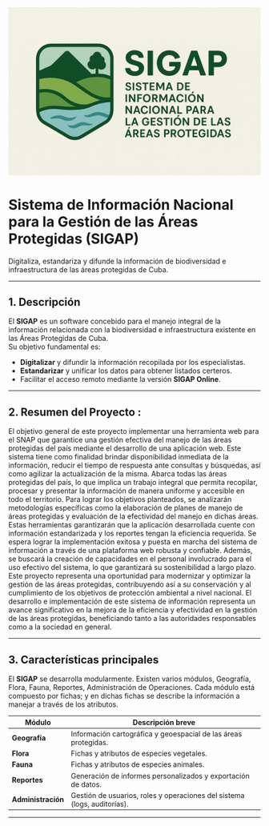 <p align="center">
  <img src="assets/sigap.png" alt="SIGAP Logo" width="800"/>
</p>

# Sistema de Información Nacional para la Gestión de las Áreas Protegidas (SIGAP)

Digitaliza, estandariza y difunde la información de biodiversidad e infraestructura de las áreas protegidas de Cuba.

---

## 1. Descripción

El **SIGAP** es un software concebido para el manejo integral de la información relacionada con la biodiversidad e infraestructura existente en las Áreas Protegidas de Cuba.  
Su objetivo fundamental es:
- **Digitalizar** y difundir la información recopilada por los especialistas.
- **Estandarizar** y unificar los datos para obtener listados certeros.
- Facilitar el acceso remoto mediante la versión **SIGAP Online**.

---

## 2. Resumen del Proyecto :

El objetivo general de este proyecto implementar una herramienta web para el SNAP que garantice una gestión efectiva del manejo de las áreas protegidas del país mediante el desarrollo de una aplicación web. Este sistema tiene como finalidad brindar disponibilidad inmediata de la información, reducir el tiempo de respuesta ante consultas y búsquedas, así como agilizar la actualización de la misma. Abarca todas las áreas protegidas del país, lo que implica un trabajo integral que permita recopilar, procesar y presentar la información de manera uniforme y accesible en todo el territorio.
Para lograr los objetivos planteados, se analizarán metodologías específicas como la elaboración de planes de manejo de áreas protegidas y evaluación de la efectividad del manejo en dichas áreas. Estas herramientas garantizarán que la aplicación desarrollada cuente con información estandarizada y los reportes tengan la eficiencia requerida. Se espera lograr la implementación exitosa y puesta en marcha del sistema de información a través de una plataforma web robusta y confiable. Además, se buscará la creación de capacidades en el personal involucrado para el uso efectivo del sistema, lo que garantizará su sostenibilidad a largo plazo.
Este proyecto representa una oportunidad para modernizar y optimizar la gestión de las áreas protegidas, contribuyendo así a su conservación y al cumplimiento de los objetivos de protección ambiental a nivel nacional. El desarrollo e implementación de este sistema de información representa un avance significativo en la mejora de la eficiencia y efectividad en la gestión de las áreas protegidas, beneficiando tanto a las autoridades responsables como a la sociedad en general.

---

## 3. Características principales

El **SIGAP** se desarrolla modularmente. Existen varios módulos, Geografía, Flora, Fauna, Reportes, Administración de Operaciones. Cada módulo está compuesto por fichas; y en dichas fichas se describe la información a manejar a través de los atributos.


| Módulo             | Descripción breve                                                      |
|--------------------|------------------------------------------------------------------------|
| **Geografía**      | Información cartográfica y geoespacial de las áreas protegidas.        |
| **Flora**          | Fichas y atributos de especies vegetales.                              |
| **Fauna**          | Fichas y atributos de especies animales.                               |
| **Reportes**       | Generación de informes personalizados y exportación de datos.          |
| **Administración** | Gestión de usuarios, roles y operaciones del sistema (logs, auditorías).|

---
